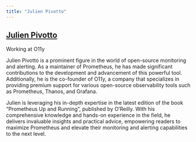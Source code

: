 ```yaml
---
title: "Julien Pivotto"
---
```


## [Julien Pivotto](https://twitter.com/roidelapluie)

Working at O11y

Julien Pivotto is a prominent figure in the world of open-source monitoring and alerting. As a maintainer of Prometheus, he has made significant contributions to the development and advancement of this powerful tool. Additionally, he is the co-founder of O11y, a company that specializes in providing premium support for various open-source observability tools such as Prometheus, Thanos, and Grafana.

Julien is leveraging his in-depth expertise in the latest edition of the book “Prometheus Up and Running”, published by O’Reilly. With his comprehensive knowledge and hands-on experience in the field, he delivers invaluable insights and practical advice, empowering readers to maximize Prometheus and elevate their monitoring and alerting capabilities to the next level.
